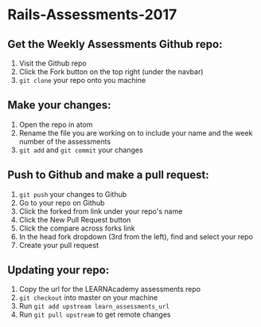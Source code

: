 # Rails-Assessments-2017

## Get the Weekly Assessments Github repo:

1. Visit the Github repo
2. Click the Fork button on the top right (under the navbar)
3. `git clone` your repo onto you machine


## Make your changes:

1. Open the repo in atom
2. Rename the file you are working on to include your name and the week number of the assessments
3. `git add` and `git commit` your changes


## Push to Github and make a pull request:

1. `git push` your changes to Github
2. Go to your repo on Github
3. Click the forked from link under your repo's name
4. Click the New Pull Request button
5. Click the compare across forks link
6. In the head fork dropdown (3rd from the left), find and select your repo
7. Create your pull request

## Updating your repo:

1. Copy the url for the LEARNAcademy assessments repo
2. `git checkout` into master on your machine
3. Run `git add upstream learn_assessments_url`
4. Run `git pull upstream` to get remote changes
